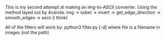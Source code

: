 This is my second attempt at making an img-to-ASCII converter. Using the method layed out by Acerola:
img -> sobel -> invert -> get_edge_direction -> smooth_edges -> ascii (i think)

All of the filters will work by:
python3 filter.py [-d] <file> where file is a filename in images (not the path)
